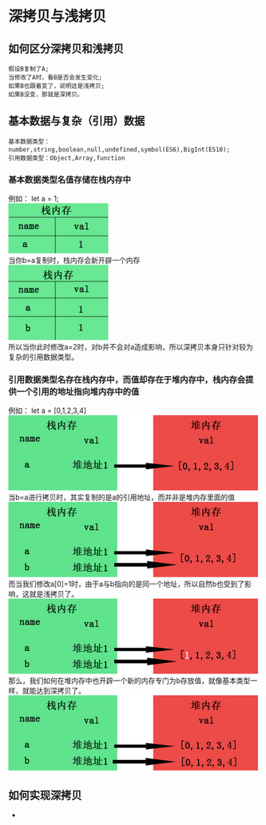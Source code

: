 # 深拷贝与浅拷贝

## 如何区分深拷贝和浅拷贝
```
假设B复制了A;
当修改了A时，看B是否会发生变化;
如果B也跟着变了，说明这是浅拷贝;
如果B没变，那就是深拷贝。
```

## 基本数据与复杂（引用）数据
```
基本数据类型：number,string,boolean,null,undefined,symbol(ES6),BigInt(ES10);  
引用数据类型：Object,Array,function
```

### 基本数据类型名值存储在栈内存中
例如： let a = 1;  
![图片](../images/2019-12/1.jpg)  
当你b=a复制时，栈内存会新开辟一个内存  
![图片](../images/2019-12/2.jpg)  
所以当你此时修改a=2时，对b并不会对a造成影响，所以深拷贝本身只针对较为复杂的引用数据类型。  

### 引用数据类型名存在栈内存中，而值却存在于堆内存中，栈内存会提供一个引用的地址指向堆内存中的值  
例如： let a = [0,1,2,3,4]  
![图片](../images/2019-12/3.jpg)  
当b=a进行拷贝时，其实复制的是a的引用地址，而并非是堆内存里面的值  
![图片](../images/2019-12/4.jpg)  
而当我们修改a[0]=1时，由于a与b指向的是同一个地址，所以自然b也受到了影响，这就是浅拷贝了。  
![图片](../images/2019-12/5.jpg)  
那么，我们如何在堆内存中也开辟一个新的内存专门为b存放值，就像基本类型一样，就能达到深拷贝了。  
![图片](../images/2019-12/6.jpg)  

## 如何实现深拷贝
* 



